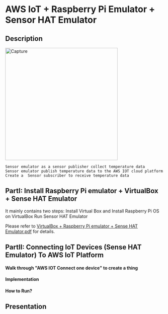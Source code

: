 # AWS IoT + Raspberry Pi Emulator + Sensor HAT Emulator
## Description
<img width="357" alt="Capture" src="https://user-images.githubusercontent.com/52802567/203397990-78fe6f46-e5d4-4936-9222-1f3890a2abdf.PNG">

    Sensor emulator as a sensor publisher collect temperature data
    Sensor emulator publish temperature data to the AWS IOT cloud platform
    Create a  Sensor subscriber to receive temperature data

## PartI: Install Raspberry Pi emulator + VirtualBox + Sense HAT Emulator

It mainly contains two steps:
  Install Virtual Box and Install Raspberry Pi OS on VirtualBox
  Run Sensor HAT Emulator
  
Please refer to [VirtualBox + Raspberry Pi emulator + Sense HAT Emulator.pdf](https://github.com/groovyxw/IoT/blob/main/AWS%20IoT%20%2B%20Raspberry%20Pi%20Emulator%20%2B%20Sensor%20HAT%20Emulator/VirtualBox%20%2B%20Raspberry%20Pi%20emulator%20%2B%20Sense%20HAT%20Emulator.pdf) for details.

## PartII: Connecting IoT Devices (Sense HAT Emulator) To AWS IoT Platform

#### Walk through "AWS IOT Connect one device" to create a thing

#### Implementation

#### How to Run?

## Presentation

